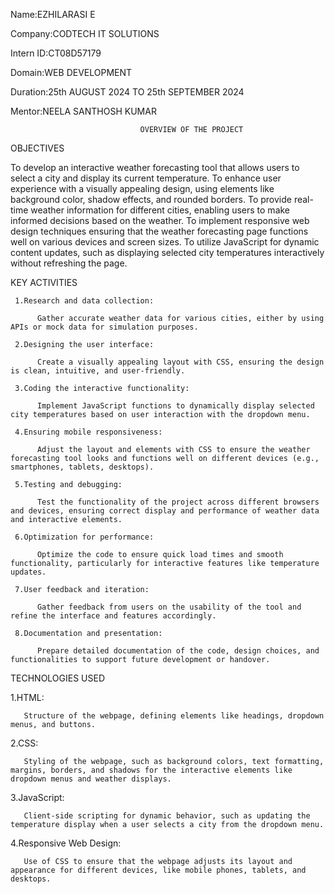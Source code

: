 Name:EZHILARASI E

Company:CODTECH IT SOLUTIONS

Intern ID:CT08D57179

Domain:WEB DEVELOPMENT

Duration:25th AUGUST 2024 TO 25th SEPTEMBER 2024

Mentor:NEELA SANTHOSH KUMAR

                                 OVERVIEW OF THE PROJECT

OBJECTIVES

   To develop an interactive weather forecasting tool that allows users to select a city and display its current temperature.
   To enhance user experience with a visually appealing design, using elements like background color, shadow effects, and rounded borders.
   To provide real-time weather information for different cities, enabling users to make informed decisions based on the weather.
   To implement responsive web design techniques ensuring that the weather forecasting page functions well on various devices and screen sizes.
   To utilize JavaScript for dynamic content updates, such as displaying selected city temperatures interactively without refreshing the page.

 KEY ACTIVITIES

     1.Research and data collection: 
      
          Gather accurate weather data for various cities, either by using APIs or mock data for simulation purposes.
      
     2.Designing the user interface: 

          Create a visually appealing layout with CSS, ensuring the design is clean, intuitive, and user-friendly.

     3.Coding the interactive functionality: 
          
          Implement JavaScript functions to dynamically display selected city temperatures based on user interaction with the dropdown menu.

     4.Ensuring mobile responsiveness: 
     
          Adjust the layout and elements with CSS to ensure the weather forecasting tool looks and functions well on different devices (e.g., smartphones, tablets, desktops).
     
     5.Testing and debugging:
     
          Test the functionality of the project across different browsers and devices, ensuring correct display and performance of weather data and interactive elements.
    
     6.Optimization for performance: 
     
          Optimize the code to ensure quick load times and smooth functionality, particularly for interactive features like temperature updates.
     
     7.User feedback and iteration: 
     
          Gather feedback from users on the usability of the tool and refine the interface and features accordingly.

     8.Documentation and presentation:
     
          Prepare detailed documentation of the code, design choices, and functionalities to support future development or handover.



TECHNOLOGIES USED

   1.HTML:

       Structure of the webpage, defining elements like headings, dropdown menus, and buttons.
    
   2.CSS:

       Styling of the webpage, such as background colors, text formatting, margins, borders, and shadows for the interactive elements like dropdown menus and weather displays.

   3.JavaScript:

       Client-side scripting for dynamic behavior, such as updating the temperature display when a user selects a city from the dropdown menu.
   
   4.Responsive Web Design:

       Use of CSS to ensure that the webpage adjusts its layout and appearance for different devices, like mobile phones, tablets, and desktops.

 
  

